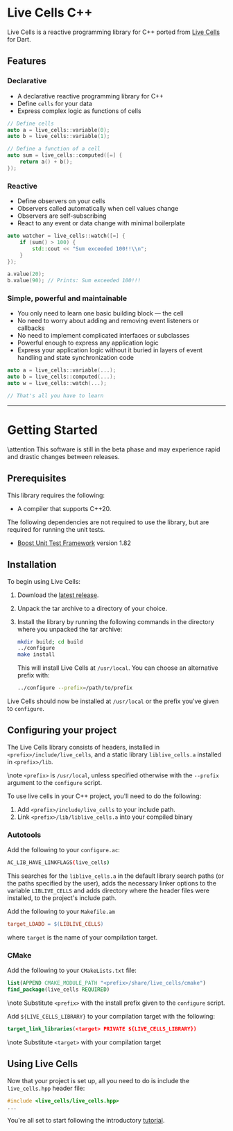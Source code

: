 # Live Cells C++

Live Cells is a reactive programming library for C++ ported from [Live
Cells](https://livecells.viditrack.com) for Dart.

## Features

### Declarative

* A declarative reactive programming library for C++
* Define `cells` for your data
* Express complex logic as functions of cells

```cpp
// Define cells
auto a = live_cells::variable(0);
auto b = live_cells::variable(1);

// Define a function of a cell
auto sum = live_cells::computed([=] {
    return a() + b();
});
```

### Reactive

* Define observers on your cells
* Observers called automatically when cell values change
* Observers are self-subscribing
* React to any event or data change with minimal boilerplate

```cpp
auto watcher = live_cells::watch([=] {
    if (sum() > 100) {
        std::cout << "Sum exceeded 100!!\\n";
    }
});

a.value(20);
b.value(90); // Prints: Sum exceeded 100!!!
```

### Simple, powerful and maintainable

* You only need to learn one basic building block &mdash; the cell
* No need to worry about adding and removing event listeners or callbacks
* No need to implement complicated interfaces or subclasses
* Powerful enough to express any application logic
* Express your application logic without it buried in layers of event
  handling and state synchronization code
  
```cpp
auto a = live_cells::variable(...);
auto b = live_cells::computed(...);
auto w = live_cells::watch(...);

// That's all you have to learn
```

---

# Getting Started

\attention This software is still in the beta phase and may experience
rapid and drastic changes between releases.

## Prerequisites

This library requires the following:

* A compiler that supports C++20.

The following dependencies are not required to use the library, but
are required for running the unit tests.

* [Boost Unit Test Framework](https://www.boost.org/) version 1.82

## Installation

To begin using Live Cells:

1. Download the [latest release](https://github.com/alex-gutev/live_cells_cpp/releases/latest).

2. Unpack the tar archive to a directory of your choice.

3. Install the library by running the following commands in the
   directory where you unpacked the tar archive:

   ```sh
   mkdir build; cd build
   ../configure
   make install
   ```
   
	This will install Live Cells at `/usr/local`. You can choose an
    alternative prefix with:
   
   ```sh
   ../configure --prefix=/path/to/prefix
   ```

Live Cells should now be installed at `/usr/local` or the prefix you've
given to `configure`.

## Configuring your project

The Live Cells library consists of headers, installed in
`<prefix>/include/live_cells`, and a static library `liblive_cells.a`
installed in `<prefix>/lib`.


\note `<prefix>` is `/usr/local`, unless specified otherwise with the
`--prefix` argument to the `configure` script.

To use live cells in your C++ project, you'll need to do the following:

1. Add `<prefix>/include/live_cells` to your include path.
2. Link `<prefix>/lib/liblive_cells.a` into your compiled binary

### Autotools

Add the following to your `configure.ac`:

```sh
AC_LIB_HAVE_LINKFLAGS(live_cells)
```

This searches for the `liblive_cells.a` in the default library search
paths (or the paths specified by the user), adds the necessary linker
options to the variable `LIBLIVE_CELLS` and adds directory where the
header files were installed, to the project's include path.

Add the following to your `Makefile.am`

```makefile
target_LDADD = $(LIBLIVE_CELLS)
```

where `target` is the name of your compilation target.

### CMake

Add the following to your `CMakeLists.txt` file:

```cmake
list(APPEND CMAKE_MODULE_PATH "<prefix>/share/live_cells/cmake")
find_package(live_cells REQUIRED)
```

\note Substitute `<prefix>` with the install prefix given to the `configure`
script.


Add `${LIVE_CELLS_LIBRARY}` to your compilation target with the
following:

```cmake
target_link_libraries(<target> PRIVATE ${LIVE_CELLS_LIBRARY})
```

\note Substitute `<target>` with your compilation target

## Using Live Cells

Now that your project is set up, all you need to do is include the
`live_cells.hpp` header file:

```cpp
#include <live_cells/live_cells.hpp>
...
```

You're all set to start following the introductory
[tutorial](1-cells.md).
